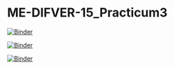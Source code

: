 # ME-DIFVER-15_Practicum3

[![Binder](https://mybinder.org/badge_logo.svg)](https://mybinder.org/v2/gh/RaoulTj/ME-DIFVER-15_Practicum3/main?labpath=Practicum_EindOpdracht_V1.ipynb)

[![Binder](https://mybinder.org/badge_logo.svg)](https://mybinder.org/v2/gh/RaoulTj/ME-DIFVER-15_Practicum3/main?urlpath=tree%2FPracticum_EindOpdracht_V1.ipynb)

[![Binder](https://mybinder.org/badge_logo.svg)](https://mybinder.org/v2/gh/RaoulTj/ME-DIFVER-15_Practicum3/main?labpath=Practicum_EindOpdracht_V1.ipynb)
